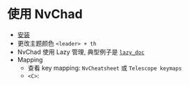 # 使用 NvChad

* [安装](https://nvchad.com/docs/quickstart/install)
* 更改主题颜色 `<leader> + th`
* NvChad 使用 Lazy 管理, 典型例子是 [`lazy_doc`](https://lazy.folke.io/spec/examples)
* Mapping
	* 查看 key mapping: `NvCheatsheet` 或 `Telescope keymaps` 
	* `<C>`: 
<!--stackedit_data:
eyJoaXN0b3J5IjpbLTExMTkxNTU3MjYsMTI1NzEzOTgyNiwtND
c3MzM0NjY5LDQ3Njk0MTUzMF19
-->